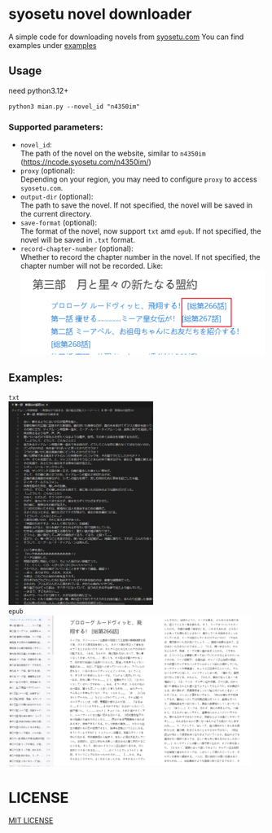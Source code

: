 # syosetu novel downloader
A simple code for downloading novels from [syosetu.com](syosetu.com)
You can find examples under [examples](./examples)

## Usage
need python3.12+
```
python3 mian.py --novel_id "n4350im"
```
### Supported parameters:
- `novel_id`: <br>
  The path of the novel on the website, similar to `n4350im` (https://ncode.syosetu.com/n4350im/)
- `proxy` (optional):<br>
  Depending on your region, you may need to configure `proxy` to access `syosetu.com`.
- `output-dir` (optional):<br>
  The path to save the novel. If not specified, the novel will be saved in the current directory.
- `save-format` (optional):<br>
  The format of the novel, now support `txt` amd `epub`. If not specified, the novel will be saved in `.txt` format.
- `record-chapter-number` (optional):<br>
  Whether to record the chapter number in the novel. If not specified, the chapter number will not be recorded. Like: <br>
  ![](./imgs/chapter_index_example.png)

## Examples:
`txt`<br>
<img src="./imgs/txt_preview.png" height=400><br>
`epub`<br>
<img src="./imgs/epub_preview.png" height=300>


# LICENSE
[MIT LICENSE](./LICENSE)